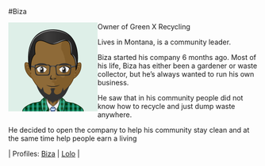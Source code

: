#Biza 

<img align="left" padding=10px src="./public/images/PersonaBiza.png">

Owner of Green X Recycling

Lives in Montana, is a community leader.

Biza started his company 6 months ago. 
Most of his life, Biza has either been a gardener or waste collector, but he’s always wanted to run his own business.

He saw that in his community people did not know how to recycle and just dump waste anywhere.

He decided to open the company to help his community stay clean and at the same time help people earn a living

| Profiles:  [Biza](/Persona_Biza.md) | [Lolo](/Persona_Lolo.md) |

